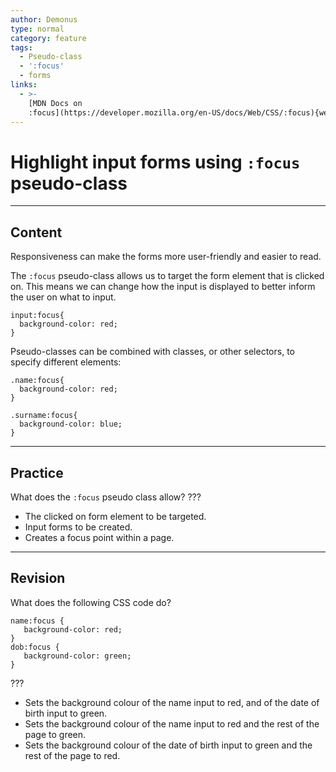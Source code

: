```yaml
---
author: Demonus
type: normal
category: feature
tags:
  - Pseudo-class
  - ':focus'
  - forms
links:
  - >-
    [MDN Docs on
    :focus](https://developer.mozilla.org/en-US/docs/Web/CSS/:focus){website}
---
```


# Highlight input forms using `:focus` pseudo-class


---

## Content

Responsiveness can make the forms more user-friendly and easier to read.

The `:focus` pseudo-class allows us to target the form element that is clicked on. This means we can change how the input is displayed to better inform the user on what to input.  

```plain-text
input:focus{
  background-color: red;
}
```

Pseudo-classes can be combined with classes, or other selectors, to specify different elements:

```plain-text
.name:focus{
  background-color: red;
}

.surname:focus{
  background-color: blue;
}
```


---

## Practice

What does the `:focus` pseudo class allow?
???

- The clicked on form element to be targeted.
- Input forms to be created.
- Creates a focus point within a page.


---

## Revision

What does the following CSS code do?

```plain-text
name:focus {
   background-color: red;
}
dob:focus {
   background-color: green;
}
```

???

- Sets the background colour of the name input to red, and of the date of birth input to green.
- Sets the background colour of the name input to red and the rest of the page to green.
- Sets the background colour of the date of birth input to green and the rest of the page to red.
